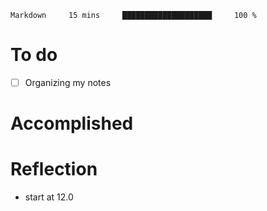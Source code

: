 ```wakatime
Markdown     15 mins     ████████████████████     100 %
```

# To do
- [ ] Organizing my notes 

# Accomplished


# Reflection
- start at 12.0
